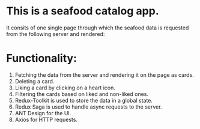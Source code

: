 # This is a seafood catalog app.
It consits of one single page through which the seafood data is requested from the following server and rendered:

# Functionality:

1. Fetching the data from the server and rendering it on the page as cards.
2. Deleting a card.
3. Liking a card by clicking on a heart icon.
4. Filtering the cards based on liked and non-liked ones. 
5. Redux-Toolkit is used to store the data in a global state.
6. Redux Saga is used to handle async requests to the server.
7. ANT Design for the UI.
8. Axios for HTTP requests.